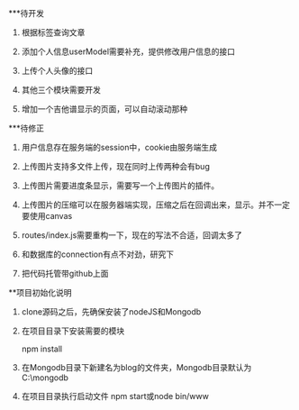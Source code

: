 ***待开发

1. 根据标签查询文章

2. 添加个人信息userModel需要补充，提供修改用户信息的接口

3. 上传个人头像的接口

4. 其他三个模块需要开发

5. 增加一个吉他谱显示的页面，可以自动滚动那种


***待修正

1. 用户信息存在服务端的session中，cookie由服务端生成

2. 上传图片支持多文件上传，现在同时上传两种会有bug

3. 上传图片需要进度条显示，需要写一个上传图片的插件。

4. 上传图片的压缩可以在服务器端实现，压缩之后在回调出来，显示。并不一定要使用canvas

5. routes/index.js需要重构一下，现在的写法不合适，回调太多了

6. 和数据库的connection有点不对劲，研究下

7. 把代码托管带github上面


**项目初始化说明

1. clone源码之后，先确保安装了nodeJS和Mongodb

2. 在项目目录下安装需要的模块

    npm install
    
3. 在Mongodb目录下新建名为blog的文件夹，Mongodb目录默认为C:\mongodb

4. 在项目目录执行启动文件
    npm start或node bin/www
